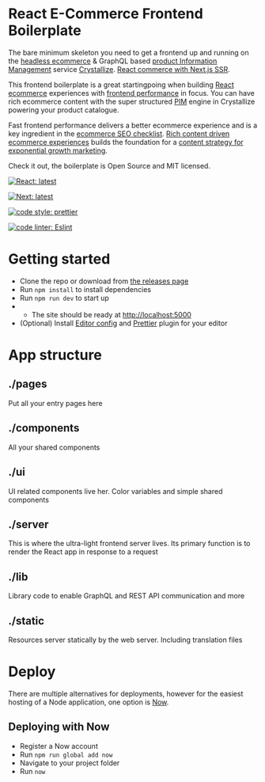 # React E-Commerce Frontend Boilerplate

The bare minimum skeleton you need to get a frontend up and running on the [headless ecommerce](https://crystallize.com/product) & GraphQL based [product Information Management](https://crystallize.com/product/product-information-management) service [Crystallize](https://crystallize.com). [React commerce with Next.js SSR](https://crystallize.com/developers).

This frontend boilerplate is a great startingpoing when building [React ecommerce](https://crystallize.com/developers) experiences with [frontend performance](https://crystallize.com/blog/frontend-performance-measuring-kpis) in focus. You can have rich ecommerce content with the super structured [PIM](https://crystallize.com/product/product-information-management) engine in Crystallize powering your product catalogue.

Fast frontend performance delivers a better ecommerce experience and is a key ingredient in the [ecommerce SEO checklist](https://crystallize.com/blog/ecommerce-seo-checklist). [Rich content driven ecommerce experiences](https://crystallize.com/blog/content-rich-storytelling-makes-juicy-ecommerce) builds the foundation for a  [content strategy for exponential growth marketing](https://snowball.digital/blog/content-strategy-for-exponential-growth-marketing). 

Check it out, the boilerplate is Open Source and MIT licensed.

[![React: latest](https://img.shields.io/badge/react-latest-44cc11.svg?style=flat-square)](https://github.com/facebook/react)

[![Next: latest](https://img.shields.io/badge/next-latest-44cc11.svg?style=flat-square)](https://github.com/zeit/next.js)

[![code style: prettier](https://img.shields.io/badge/code_style-prettier-ff69b4.svg?style=flat-square)](https://github.com/prettier/prettier)

[![code linter: Eslint](https://img.shields.io/badge/code_linter-eslint-463fd4.svg?style=flat-square)](https://github.com/prettier/prettier)

# Getting started

- Clone the repo or download from [the releases page](https://github.com/snowballdigital/crystallize-frontend-boilerplate/releases)
- Run `npm install` to install dependencies
- Run `npm run dev` to start up
- - The site should be ready at [http://localhost:5000](http://localhost:3000)
- (Optional) Install [Editor config](http://editorconfig.org/#download) and [Prettier](https://prettier.io/docs/en/editors.html) plugin for your editor

# App structure

## ./pages

Put all your entry pages here

## ./components

All your shared components

## ./ui

UI related components live her. Color variables and simple shared components

## ./server

This is where the ultra-light frontend server lives. Its primary function is to render the React app in response to a request

## ./lib

Library code to enable GraphQL and REST API communication and more

## ./static

Resources server statically by the web server. Including translation files

# Deploy

There are multiple alternatives for deployments, however for the easiest hosting of a Node application, one option is [Now](https://zeit.co/now).

## Deploying with Now

- Register a Now account
- Run `npm run global add now`
- Navigate to your project folder
- Run `now`
